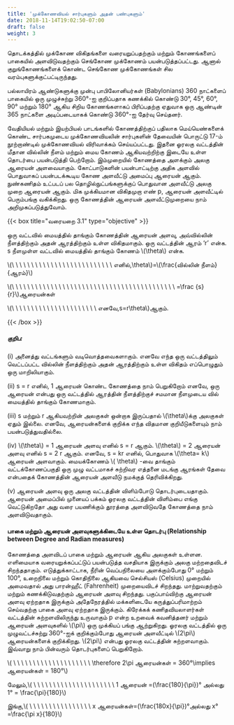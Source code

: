 ```yaml
---
title: 'முக்கோணவியல் சார்புகளும் அதன் பண்புகளும்'
date: 2018-11-14T19:02:50-07:00
draft: false
weight: 3
---
```



தொடக்கத்தில் முக்கோண விகிதங்களை வரையறுப்பதற்கும் மற்றும் கோணங்களைப் பாகையில்
அளவிடுவதற்கும் செங்கோண முக்கோணம் பயன்படுத்தப்பட்டது. ஆனால் குறுங்கோணங்களைக்
கொண்ட செங்கோண முக்கோணங்கள் சில வரம்புகளுக்குட்பட்டிருந்தது.

பல்லாயிரம் ஆண்டுகளுக்கு முன்பு பாபிலோனியர்கள் (Babylonians)
360 நாட்களைப் பாகையில் ஒரு முழுச்சுற்று 360°-ஐ குறிப்பதாக கணக்கில்
கொண்டு 30°, 45°, 60°, 90° மற்றும் 180° ஆகிய சிறிய கோணங்களாகப்
பிரிப்பதற்கு ஏதுவாக ஒரு ஆண்டின் 365 நாட்களை அடிப்படையாகக் கொண்டு
360°-ஐ தேர்வு செய்தனர்.

வேதியியல் மற்றும் இயற்பியல் பாடங்களில் கோணத்திற்குப் பதிலாக மெய்யெண்களைக்
கொண்ட சார்பகமுடைய முக்கோணவியலின் சார்புகளின் தேவையின் பொருட்டு 17-ம் நூற்றாண்டில்
முக்கோணவியல் விரிவாக்கம் செய்யப்பட்டது. இதனை ஓரலகு வட்டத்தின் மீதான வில்லின் நீளம் மற்றும்
மைய கோணம் ஆகியவற்றிற்கு இடையே உள்ள தொடர்பை பயன்படுத்தி பெற்றோம். இம்முறையில்
கோணத்தை அளக்கும் அலகு ஆரையன் அளவையாகும். கோட்பாடுகளின் பயன்பாட்டிற்கு அதிக
அளவில் பொதுவாகப் பயன்படக்கூடிய கோண அளவீட்டு அமைப்பு ஆரையன் ஆகும். நுண்கணிதம்
உட்படப் பல தொழில்நுட்பங்களுக்குப் பொதுவான அளவீட்டு அலகு முறை ஆரையன் ஆகும். மிக
முக்கியமான விகிதமுறா எண் p, ஆரையன் அளவீட்டில் பெரும்பங்கு வகிக்கிறது. ஒரு கோணத்தின்
ஆரையன் அளவீட்டுமுறையை நாம் அறிமுகப்படுத்துவோம்.


{{< box title="வரையறை 3.1" type="objective" >}}

ஒரு வட்டவில் மையத்தில் தாங்கும் கோணத்தின் ஆரையன் அளவு,
அவ்வில்லின் நீளத்திற்கும் அதன் ஆரத்திற்கும் உள்ள விகிதமாகும்.
ஒரு வட்டத்தின் ஆரம் ‘r’ என்க. s நீளமுள்ள வட்டவில் மையத்தில் தாங்கும்
கோணம் \\(\theta\\) என்க.

 \\(\ \ \ \\ \ \ \ \ \ \  \  \  \  \  \ \  \  \ \  \  \  \ \  \ \ \ எனில்,\theta\\)=\\(\frac{வில்லின் நீளம்}{ஆரம்}\\)

 \\(\ \ \ \\ \ \ \ \ \ \  \  \  \  \  \ \  \  \ \  \  \  \    \  \ \  \  \    \  \ \  \  \  \   \  \  \ \  \ \  \ \ \ =\frac {s}{r}\\)ஆரையன்கள்

  \\(\ \ \ \\ \ \ \ \ \ \ \ \  \  \ \  \  \  \ \  \ \ \ எனவே,s=r\theta\\)ஆகும்.

{{< /box >}}

##### குறிப:
(i) அனைத்து வட்டங்களும் வடிவொத்தவைகளாகும். எனவே எந்த ஒரு
வட்டத்திலும் வெட்டப்பட்ட வில்லின் நீளத்திற்கும் அதன் ஆரத்திற்கும்
உள்ள விகிதம் எப்பொழுதும் ஒரு மாறிலியாகும்.

(ii) s = r எனில், 1 ஆரையன் கொண்ட கோணத்தை நாம் பெறுகிறோம்
எனவே, ஒரு ஆரையன் என்பது ஒரு வட்டத்தில் ஆரத்தின் நீளத்திற்குச்
சமமான நீளமுடைய வில் மையத்தில் தாங்கும் கோணமாகும்.

(iii) s மற்றும் r ஆகியவற்றின் அலகுகள் ஒன்றாக இருப்பதால் \\(\theta\\)க்கு அலகுகள்
ஏதும் இல்லை. எனவே, ஆரையன்களைக் குறிக்க எந்த விதமான
குறியீடுகளையும் நாம் பயன்படுத்துவதில்லை.

(iv) \\(\theta\\) = 1 ஆரையன் அளவு எனில் s = r ஆகும்.
\\(\theta\\) = 2 ஆரையன் அளவு எனில் s = 2 r ஆகும்.
எனவே, s = kr எனில், பொதுவாக \\(\theta= k\\) ஆரையன் அளவாகும்.
மையக்கோணம் \\( \theta\\) -வை தாங்கும் வட்டக்கோணப்பகுதி ஒரு முழு
வட்டமாகச் சுற்றிவர எத்தனை மடங்கு ஆரங்கள் தேவை என்பதைக்
கோணத்தின் ஆரையன் அளவீடு நமக்குத் தெரிவிக்கிறது.

(v) ஆரையன் அளவு ஒரு அலகு வட்டத்தின் விளிம்போடு தொடர்புடையதாகும்.
ஆரையன் அமைப்பில் முனையப் பக்கம் ஓரலகு வட்டத்தின் விளிம்பை
எங்கு வெட்டுகிறதோ அது வரை பயணிக்கும் தூரத்தை அளவிடுவதே
கோணத்தை நாம் அளவிடுவதாகும்.

#### பாகை மற்றும் ஆரையன் அளவுகளுக்கிடையே உள்ள தொடர்பு (Relationship between Degree and Radian measures)

கோணத்தை அளவிடப் பாகை மற்றும் ஆரையன் ஆகிய அலகுகள் உள்ளன. எளிமையாக
வரையறுக்கப்பட்டுப் பயன்படுத்த வசதியாக இருக்கும் அலகு மற்றதைவிடச் சிறந்ததாகும்.
எடுத்துக்காட்டாக, நீரின் வெப்பநிலையை அளக்கும்போது 0° மற்றும் 100°, உறைநிலை மற்றும்
கொதிநிலை ஆகியவை செல்சியஸ் (Celsius) முறையில் அமைவதால் அது பாரன்ஹீட் (Fahrenheit)
முறையைவிடச் சிறந்தது. மாற்றுவதற்கும் மற்றும் கணக்கிடுவதற்கும் ஆரையன் அளவு சிறந்தது.
பகுப்பாய்விற்கு ஆரையன் அளவு ஏற்றதாக இருக்கும் அதேநேரத்தில் மக்களிடையே கருத்துப்பரிமாற்றம்
செய்வதற்கு பாகை அளவு ஏற்றதாக இருக்கும். கிரேக்கக் கணிதவியலாளர்கள் வட்டத்தின்
சுற்றளவிலிருந்து உருவாகும் p என்ற உறவைக் கவனித்தனர் மற்றும் ஆரையன் அளவுகளில் \\(\pi\\) ஒரு
முக்கியப் பங்கு ஆற்றுகிறது.
ஓரலகு வட்டத்தில் ஒரு முழுவட்டச்சுற்று 360°-ஐக் குறிக்கும்போது ஆரையன் அளவீட்டில் \\(2\pi\\)
ஆரையன்களைக் குறிக்கிறது. \\(2\pi\\) என்பது ஓரலகு வட்டத்தின் சுற்றளவாகும். இவ்வாறு நாம் பின்வரும்
தொடர்புகளைப் பெறுகிறோம்.

\\( \ \ \ \\ \ \ \ \ \ \ \ \  \  \ \  \  \  \ \  \ \therefore 2\pi  ஆரையன்கள் = 360°\implies ஆரையன்கள் = 180°\\)

மேலும்,\\( \ \ \ \\ \ \ \ \ \ \ \ \  \  \ \  \  \  \ \  \ \\ 1 ஆரையன் =(\frac{180}{\pi})° அல்லது 1° = \frac{\pi}{180}\\)

இங்கு,\\( \ \ \ \\ \ \ \ \ \ \ \ \  \  \ \  \  x ஆரையன்கள்=(\frac{180x}{\pi})°அல்லது x° =\frac{\pi x}{180}\\)
